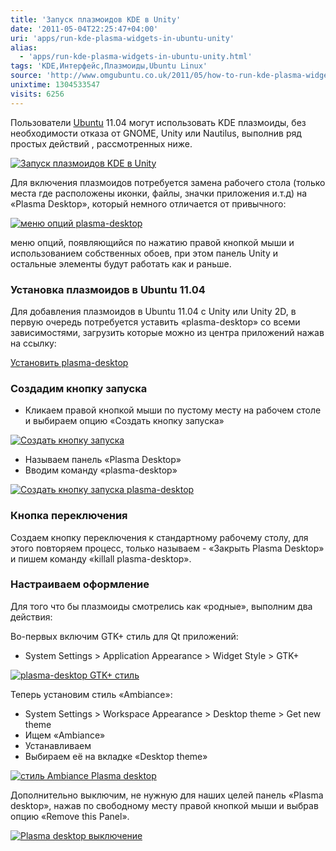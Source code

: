 ```yaml
---
title: 'Запуск плазмоидов KDE в Unity'
date: '2011-05-04T22:25:47+04:00'
uri: 'apps/run-kde-plasma-widgets-in-ubuntu-unity'
alias: 
  - 'apps/run-kde-plasma-widgets-in-ubuntu-unity.html'
tags: 'KDE,Интерфейс,Плазмоиды,Ubuntu Linux'
source: 'http://www.omgubuntu.co.uk/2011/05/how-to-run-kde-plasma-widgets-in-ubuntu-unity/'
unixtime: 1304533547
visits: 6256
---
```

Пользователи [Ubuntu](ubuntu/) 11.04 могут использовать KDE плазмоиды, без необходимости отказа от GNOME, Unity или Nautilus, выполнив ряд простых действий , рассмотренных ниже.

[![Запуск плазмоидов KDE в Unity](img/2011/05/04/22-00/plasma-desktop-5688019896-o.jpg)](img/2011/05/04/22-00/plasma-desktop-5688019896-o.jpg)

Для включения плазмоидов потребуется замена рабочего стола (только места где расположены иконки, файлы, значки приложения и.т.д) на «Plasma Desktop», который немного отличается от привычного:

[![меню опций plasma-desktop](img/2011/05/04/22-00/plasma-menu-5688019074-o.jpg)](img/2011/05/04/22-00/plasma-menu-5688019074-o.jpg)

меню опций, появляющийся по нажатию правой кнопкой мыши и использованием собственных обоев, при этом панель Unity и остальные элементы будут работать как и раньше.

### Установка плазмоидов в Ubuntu 11.04

Для добавления плазмоидов в Ubuntu 11.04 c Unity или Unity 2D, в первую очередь потребуется уставить «plasma-desktop» со всеми зависимостями, загрузить которые можно из центра приложений нажав на ссылку:

[Установить plasma-desktop](apt://plasma-desktop,plasma-scriptengine-python)

### Создадим кнопку запуска

*   Кликаем правой кнопкой мыши по пустому месту на рабочем столе и выбираем опцию «Создать кнопку запуска»

[![Создать кнопку запуска](img/2011/05/04/22-00/create-button-5687451895-o.jpg)](img/2011/05/04/22-00/create-button-5687451895-o.jpg)

*   Называем панель «Plasma Desktop»
*   Вводим команду «plasma-desktop»

[![Создать кнопку запуска plasma-desktop](img/2011/05/04/22-00/plasma-button-5687656215-o.jpg)](img/2011/05/04/22-00/plasma-button-5687656215-o.jpg)

### Кнопка переключения

Создаем кнопку переключения к стандартному рабочему столу, для этого повторяем процесс, только называем - «Закрыть Plasma Desktop» и пишем команду «killall plasma-desktop».

### Настраиваем оформление

Для того что бы плазмоиды смотрелись как «родные», выполним два действия:

Во-первых включим GTK+ стиль для Qt приложений:

*   System Settings > Application Appearance > Widget Style > GTK+

[![plasma-desktop GTK+ стиль](img/2011/05/04/22-00/plasma-settings-1-5687452245-o.jpg)](img/2011/05/04/22-00/plasma-settings-1-5687452245-o.jpg)

Теперь установим стиль «Ambiance»:

*   System Settings > Workspace Appearance > Desktop theme > Get new theme
*   Ищем «Ambiance»
*   Устанавливаем
*   Выбираем её на вкладке «Desktop theme»

[![стиль Ambiance Plasma desktop](img/2011/05/04/22-00/plasma-settings-2-5688019464-o.jpg)](img/2011/05/04/22-00/plasma-settings-2-5688019464-o.jpg)

Дополнительно выключим, не нужную для наших целей панель «Plasma desktop», нажав по свободному месту правой кнопкой мыши и выбрав опцию «Remove this Panel».

[![Plasma desktop выключение](img/2011/05/04/22-00/plasma-desktop-remove-5687452027-o.jpg)](img/2011/05/04/22-00/plasma-desktop-remove-5687452027-o.jpg)
